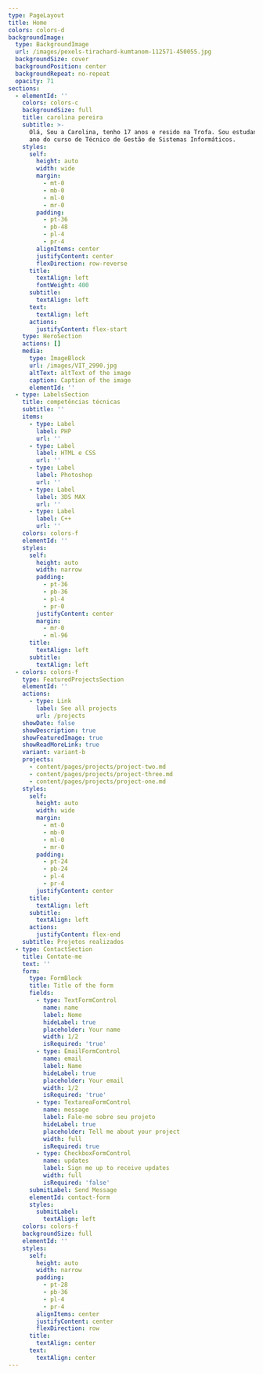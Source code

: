 ```yaml
---
type: PageLayout
title: Home
colors: colors-d
backgroundImage:
  type: BackgroundImage
  url: /images/pexels-tirachard-kumtanom-112571-450055.jpg
  backgroundSize: cover
  backgroundPosition: center
  backgroundRepeat: no-repeat
  opacity: 71
sections:
  - elementId: ''
    colors: colors-c
    backgroundSize: full
    title: carolina pereira
    subtitle: >-
      Olá, Sou a Carolina, tenho 17 anos e resido na Trofa. Sou estudante do 3º
      ano do curso de Técnico de Gestão de Sistemas Informáticos.
    styles:
      self:
        height: auto
        width: wide
        margin:
          - mt-0
          - mb-0
          - ml-0
          - mr-0
        padding:
          - pt-36
          - pb-48
          - pl-4
          - pr-4
        alignItems: center
        justifyContent: center
        flexDirection: row-reverse
      title:
        textAlign: left
        fontWeight: 400
      subtitle:
        textAlign: left
      text:
        textAlign: left
      actions:
        justifyContent: flex-start
    type: HeroSection
    actions: []
    media:
      type: ImageBlock
      url: /images/VIT_2990.jpg
      altText: altText of the image
      caption: Caption of the image
      elementId: ''
  - type: LabelsSection
    title: competências técnicas
    subtitle: ''
    items:
      - type: Label
        label: PHP
        url: ''
      - type: Label
        label: HTML e CSS
        url: ''
      - type: Label
        label: Photoshop
        url: ''
      - type: Label
        label: 3DS MAX
        url: ''
      - type: Label
        label: C++
        url: ''
    colors: colors-f
    elementId: ''
    styles:
      self:
        height: auto
        width: narrow
        padding:
          - pt-36
          - pb-36
          - pl-4
          - pr-0
        justifyContent: center
        margin:
          - mr-0
          - ml-96
      title:
        textAlign: left
      subtitle:
        textAlign: left
  - colors: colors-f
    type: FeaturedProjectsSection
    elementId: ''
    actions:
      - type: Link
        label: See all projects
        url: /projects
    showDate: false
    showDescription: true
    showFeaturedImage: true
    showReadMoreLink: true
    variant: variant-b
    projects:
      - content/pages/projects/project-two.md
      - content/pages/projects/project-three.md
      - content/pages/projects/project-one.md
    styles:
      self:
        height: auto
        width: wide
        margin:
          - mt-0
          - mb-0
          - ml-0
          - mr-0
        padding:
          - pt-24
          - pb-24
          - pl-4
          - pr-4
        justifyContent: center
      title:
        textAlign: left
      subtitle:
        textAlign: left
      actions:
        justifyContent: flex-end
    subtitle: Projetos realizados
  - type: ContactSection
    title: Contate-me
    text: ''
    form:
      type: FormBlock
      title: Title of the form
      fields:
        - type: TextFormControl
          name: name
          label: Nome
          hideLabel: true
          placeholder: Your name
          width: 1/2
          isRequired: 'true'
        - type: EmailFormControl
          name: email
          label: Name
          hideLabel: true
          placeholder: Your email
          width: 1/2
          isRequired: 'true'
        - type: TextareaFormControl
          name: message
          label: Fale-me sobre seu projeto
          hideLabel: true
          placeholder: Tell me about your project
          width: full
          isRequired: true
        - type: CheckboxFormControl
          name: updates
          label: Sign me up to receive updates
          width: full
          isRequired: 'false'
      submitLabel: Send Message
      elementId: contact-form
      styles:
        submitLabel:
          textAlign: left
    colors: colors-f
    backgroundSize: full
    elementId: ''
    styles:
      self:
        height: auto
        width: narrow
        padding:
          - pt-28
          - pb-36
          - pl-4
          - pr-4
        alignItems: center
        justifyContent: center
        flexDirection: row
      title:
        textAlign: center
      text:
        textAlign: center
---
```

